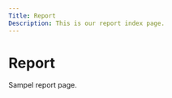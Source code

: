 ```yaml
---
Title: Report
Description: This is our report index page.
---
```


Report
==========================



Sampel report page.
